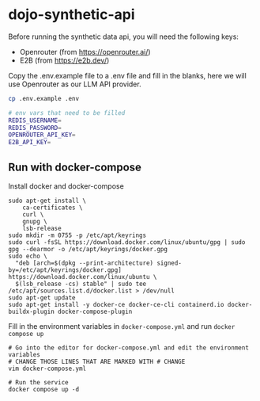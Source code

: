 # dojo-synthetic-api

Before running the synthetic data api, you will need the following keys:

- Openrouter (from https://openrouter.ai/)
- E2B (from https://e2b.dev/)

Copy the .env.example file to a .env file and fill in the blanks, here we will use Openrouter as our LLM API provider.

```bash
cp .env.example .env

# env vars that need to be filled
REDIS_USERNAME=
REDIS_PASSWORD=
OPENROUTER_API_KEY=
E2B_API_KEY=
```

## Run with docker-compose

Install docker and docker-compose

```
sudo apt-get install \
    ca-certificates \
    curl \
    gnupg \
    lsb-release
sudo mkdir -m 0755 -p /etc/apt/keyrings
sudo curl -fsSL https://download.docker.com/linux/ubuntu/gpg | sudo gpg --dearmor -o /etc/apt/keyrings/docker.gpg
sudo echo \
  "deb [arch=$(dpkg --print-architecture) signed-by=/etc/apt/keyrings/docker.gpg] https://download.docker.com/linux/ubuntu \
  $(lsb_release -cs) stable" | sudo tee /etc/apt/sources.list.d/docker.list > /dev/null
sudo apt-get update
sudo apt-get install -y docker-ce docker-ce-cli containerd.io docker-buildx-plugin docker-compose-plugin
```

Fill in the environment variables in `docker-compose.yml` and run `docker compose up`

```
# Go into the editor for docker-compose.yml and edit the environment variables
# CHANGE THOSE LINES THAT ARE MARKED WITH # CHANGE
vim docker-compose.yml

# Run the service
docker compose up -d
```
